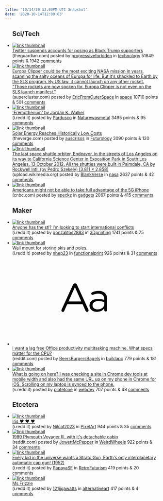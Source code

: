 ```yaml
---
title: '10/14/20 12:00PM UTC Snapshot'
date: '2020-10-14T12:00:03'
---
```

<ul>
<h2>Sci/Tech</h2>

<li><a href='https://www.theguardian.com/us-news/2020/oct/13/twitter-suspends-accounts-for-posing-as-black-trump-supporters'><img src='https://a.thumbs.redditmedia.com/H7Wbrt9N9VbMVQGYsP9YEBVuUWgk9D4r9PdsaK4CwD8.jpg' alt='link thumbnail'></a><div><div class='linkTitle'><a href='https://www.theguardian.com/us-news/2020/oct/13/twitter-suspends-accounts-for-posing-as-black-trump-supporters'>Twitter suspends accounts for posing as Black Trump supporters</a></div>(theguardian.com) posted by <a href='https://www.reddit.com/user/progressiveforbiden'>progressiveforbiden</a> in <a href='https://www.reddit.com/r/technology'>technology</a> 51849 points & 1942 <a href='https://www.reddit.com/r/technology/comments/japezd/twitter_suspends_accounts_for_posing_as_black/'>comments</a></div></li>

<li><a href='https://www.supercluster.com/editorial/europa-clipper-inches-forward-shackled-to-the-earth'><img src='https://b.thumbs.redditmedia.com/3ko2hEy1mQzUcWqueA_kyZqfj4uGvkSxFadBtHcleTw.jpg' alt='link thumbnail'></a><div><div class='linkTitle'><a href='https://www.supercluster.com/editorial/europa-clipper-inches-forward-shackled-to-the-earth'>Europa Clipper could be the most exciting NASA mission in years, scanning the salty oceans of Europa for life. But it's shackled to Earth by the SLS program. By US law, it cannot launch on any other rocket. "Those rockets are now spoken for. Europa Clipper is not even on the SLS launch manifest."</a></div>(supercluster.com) posted by <a href='https://www.reddit.com/user/EricFromOuterSpace'>EricFromOuterSpace</a> in <a href='https://www.reddit.com/r/space'>space</a> 10710 points & 501 <a href='https://www.reddit.com/r/space/comments/jai9oa/europa_clipper_could_be_the_most_exciting_nasa/'>comments</a></div></li>

<li><a href='https://i.redd.it/adaok8b2uus51.jpg'><img src='https://b.thumbs.redditmedia.com/ea4nKEo3Bs6qDp9toJy4YwRAkXMw4pSfz8QTiNMk0Ak.jpg' alt='link thumbnail'></a><div><div class='linkTitle'><a href='https://i.redd.it/adaok8b2uus51.jpg'>'Eremotherium' by Jordan K. Walker</a></div>(i.redd.it) posted by <a href='https://www.reddit.com/user/Pardusco'>Pardusco</a> in <a href='https://www.reddit.com/r/Naturewasmetal'>Naturewasmetal</a> 3495 points & 95 <a href='https://www.reddit.com/r/Naturewasmetal/comments/jac8lb/eremotherium_by_jordan_k_walker/'>comments</a></div></li>

<li><a href='https://www.theverge.com/2020/10/13/21514902/solar-energy-cost-historic-low-energy-agency-outlook-2020'><img src='https://b.thumbs.redditmedia.com/iIwuv_Gxb2SOk4kpHzI15msU9B8iyuXpfb8qDS9HQfM.jpg' alt='link thumbnail'></a><div><div class='linkTitle'><a href='https://www.theverge.com/2020/10/13/21514902/solar-energy-cost-historic-low-energy-agency-outlook-2020'>Solar Energy Reaches Historically Low Costs</a></div>(theverge.com) posted by <a href='https://www.reddit.com/user/auscrisos'>auscrisos</a> in <a href='https://www.reddit.com/r/Futurology'>Futurology</a> 3090 points & 120 <a href='https://www.reddit.com/r/Futurology/comments/jaqxz5/solar_energy_reaches_historically_low_costs/'>comments</a></div></li>

<li><a href='https://upload.wikimedia.org/wikipedia/commons/8/80/Space_Shuttle_Endeavor_in_Los_Angeles_-_2012_%2837919560104%29.jpg'><img src='https://b.thumbs.redditmedia.com/BKdh1uVukpOPYhi7FuaAOuKS_Q3bIY2bDCdkYqY1tfo.jpg' alt='link thumbnail'></a><div><div class='linkTitle'><a href='https://upload.wikimedia.org/wikipedia/commons/8/80/Space_Shuttle_Endeavor_in_Los_Angeles_-_2012_%2837919560104%29.jpg'>The last space shuttle orbiter, Endeavor, in the streets of Los Angeles on its way to California Science Center in Exposition Park in South Los Angeles. 13 October 2012. All the shuttles were built in Palmdale, CA by Rockwell Intl. (by Pedro Szekely) [3,811 × 2,858]</a></div>(upload.wikimedia.org) posted by <a href='https://www.reddit.com/user/BlankVerse'>BlankVerse</a> in <a href='https://www.reddit.com/r/nasa'>nasa</a> 2637 points & 42 <a href='https://www.reddit.com/r/nasa/comments/jaibfk/the_last_space_shuttle_orbiter_endeavor_in_the/'>comments</a></div></li>

<li><a href='https://www.cnbc.com/2020/10/12/americans-might-not-be-able-to-take-full-advantage-of-the-5g-iphone-.html'><img src='https://b.thumbs.redditmedia.com/PefNdQDYkjNK6pSpE18mjO662neEWPUO5WhRWroEcwA.jpg' alt='link thumbnail'></a><div><div class='linkTitle'><a href='https://www.cnbc.com/2020/10/12/americans-might-not-be-able-to-take-full-advantage-of-the-5g-iphone-.html'>Americans might not be able to take full advantage of the 5G iPhone</a></div>(cnbc.com) posted by <a href='https://www.reddit.com/user/speckz'>speckz</a> in <a href='https://www.reddit.com/r/gadgets'>gadgets</a> 2067 points & 415 <a href='https://www.reddit.com/r/gadgets/comments/jacr4w/americans_might_not_be_able_to_take_full/'>comments</a></div></li>

<h2>Maker</h2>

<li><a href='https://i.redd.it/4lgp5qo6cxs51.jpg'><img src='https://b.thumbs.redditmedia.com/Xh-49a6gU-z9CNbx5cS3GO-rwnpayARuPuLl6z9cizc.jpg' alt='link thumbnail'></a><div><div class='linkTitle'><a href='https://i.redd.it/4lgp5qo6cxs51.jpg'>Anyone has the stl? I’m looking to start international conflicts</a></div>(i.redd.it) posted by <a href='https://www.reddit.com/user/gonzalitos2883'>gonzalitos2883</a> in <a href='https://www.reddit.com/r/3Dprinting'>3Dprinting</a> 1741 points & 75 <a href='https://www.reddit.com/r/3Dprinting/comments/jasl93/anyone_has_the_stl_im_looking_to_start/'>comments</a></div></li>

<li><a href='https://i.redd.it/em651qwnqws51.jpg'><img src='https://b.thumbs.redditmedia.com/T2x8FKtz2ThqLTKzAuqykqWZW5jEK0QCBukXVufIguI.jpg' alt='link thumbnail'></a><div><div class='linkTitle'><a href='https://i.redd.it/em651qwnqws51.jpg'>Wall mount for storing skis and poles.</a></div>(i.redd.it) posted by <a href='https://www.reddit.com/user/nhep23'>nhep23</a> in <a href='https://www.reddit.com/r/functionalprint'>functionalprint</a> 926 points & 31 <a href='https://www.reddit.com/r/functionalprint/comments/jajmoe/wall_mount_for_storing_skis_and_poles/'>comments</a></div></li>

<li><a href='https://www.reddit.com/r/buildapc/comments/jas1fj/i_want_a_lag_free_office_productivity/'><svg version='1.1' viewBox='-34 -12 104 64' preserveAspectRatio='xMidYMid slice' xmlns='http://www.w3.org/2000/svg' xmlns:xlink='http://www.w3.org/1999/xlink'>
    <title>text link thumbnail</title>
    <path d='M12.19,8.84a1.45,1.45,0,0,0-1.4-1h-.12a1.46,1.46,0,0,0-1.42,1L1.14,26.56a1.29,1.29,0,0,0-.14.59,1,1,0,0,0,1,1,1.12,1.12,0,0,0,1.08-.77l2.08-4.65h11l2.08,4.59a1.24,1.24,0,0,0,1.12.83,1.08,1.08,0,0,0,1.08-1.08,1.64,1.64,0,0,0-.14-.57ZM6.08,20.71l4.59-10.22,4.6,10.22Z'>
    </path>
    <path d='M32.24,14.78A6.35,6.35,0,0,0,27.6,13.2a11.36,11.36,0,0,0-4.7,1,1,1,0,0,0-.58.89,1,1,0,0,0,.94.92,1.23,1.23,0,0,0,.39-.08,8.87,8.87,0,0,1,3.72-.81c2.7,0,4.28,1.33,4.28,3.92v.5a15.29,15.29,0,0,0-4.42-.61c-3.64,0-6.14,1.61-6.14,4.64v.05c0,2.95,2.7,4.48,5.37,4.48a6.29,6.29,0,0,0,5.19-2.48V26.9a1,1,0,0,0,1,1,1,1,0,0,0,1-1.06V19A5.71,5.71,0,0,0,32.24,14.78Zm-.56,7.7c0,2.28-2.17,3.89-4.81,3.89-1.94,0-3.61-1.06-3.61-2.86v-.06c0-1.8,1.5-3,4.2-3a15.2,15.2,0,0,1,4.22.61Z'>
    </path>
    </svg></a><div><div class='linkTitle'><a href='https://www.reddit.com/r/buildapc/comments/jas1fj/i_want_a_lag_free_office_productivity/'>I want a lag free Office productivity multitasking machine. What specs matter for the CPU?</a></div>(reddit.com) posted by <a href='https://www.reddit.com/user/BeersBurgersBagels'>BeersBurgersBagels</a> in <a href='https://www.reddit.com/r/buildapc'>buildapc</a> 779 points & 181 <a href='https://www.reddit.com/r/buildapc/comments/jas1fj/i_want_a_lag_free_office_productivity/'>comments</a></div></li>

<li><a href='https://v.redd.it/x7nkjkidzws51'><img src='https://b.thumbs.redditmedia.com/vuxNJPwEsjyQbidWScIXOG1ISFGpQllVpeRw6tNr3Sg.jpg' alt='link thumbnail'></a><div><div class='linkTitle'><a href='https://v.redd.it/x7nkjkidzws51'>What is going on here? I was checking a site in Chrome dev tools at mobile width and also had the same URL up on my phone in Chrome for iOS. Scrolling on my laptop is synced to the phone.</a></div>(v.redd.it) posted by <a href='https://www.reddit.com/user/platetone'>platetone</a> in <a href='https://www.reddit.com/r/webdev'>webdev</a> 707 points & 48 <a href='https://www.reddit.com/r/webdev/comments/jakmy4/what_is_going_on_here_i_was_checking_a_site_in/'>comments</a></div></li>

<h2>Etcetera</h2>

<li><a href='https://i.redd.it/ghwsem3wwzs51.gif'><img src='https://b.thumbs.redditmedia.com/TxS15I_fydampAdVmdl4FYdCEOJTPYAQzNvqzcsvyGQ.jpg' alt='link thumbnail'></a><div><div class='linkTitle'><a href='https://i.redd.it/ghwsem3wwzs51.gif'>Iris ❤ ❤ ❤</a></div>(i.redd.it) posted by <a href='https://www.reddit.com/user/Nilcat2023'>Nilcat2023</a> in <a href='https://www.reddit.com/r/PixelArt'>PixelArt</a> 944 points & 35 <a href='https://www.reddit.com/r/PixelArt/comments/jaun2g/iris/'>comments</a></div></li>

<li><a href='https://www.reddit.com/gallery/jaqqci'><img src='https://b.thumbs.redditmedia.com/OQOYQAPPx3Bazy-CgH0-WWANEfaZWtzDwkCvO9jZYtQ.jpg' alt='link thumbnail'></a><div><div class='linkTitle'><a href='https://www.reddit.com/gallery/jaqqci'>1989 Plymouth Voyager III, with it's detachable cabin</a></div>(reddit.com) posted by <a href='https://www.reddit.com/user/JowettMcPepper'>JowettMcPepper</a> in <a href='https://www.reddit.com/r/WeirdWheels'>WeirdWheels</a> 922 points & 34 <a href='https://www.reddit.com/r/WeirdWheels/comments/jaqqci/1989_plymouth_voyager_iii_with_its_detachable/'>comments</a></div></li>

<li><a href='https://i.redd.it/r81xy5xnfzs51.jpg'><img src='https://b.thumbs.redditmedia.com/Y0jBvxkoQpEUFElUlTAfGHjMCe4to1TPZ6s0rknTVoo.jpg' alt='link thumbnail'></a><div><div class='linkTitle'><a href='https://i.redd.it/r81xy5xnfzs51.jpg'>Every kid in the universe wants a Strato Gun, Earth's only interplanetary automatic cap gun! (1952)</a></div>(i.redd.it) posted by <a href='https://www.reddit.com/user/PapayaSF'>PapayaSF</a> in <a href='https://www.reddit.com/r/RetroFuturism'>RetroFuturism</a> 419 points & 20 <a href='https://www.reddit.com/r/RetroFuturism/comments/jatbl2/every_kid_in_the_universe_wants_a_strato_gun/'>comments</a></div></li>

<li><a href='https://i.redd.it/mzxwlxtpvxs51.jpg'><img src='https://b.thumbs.redditmedia.com/CoAu0iz7zwfYOj6GPvbSOknBZ7gATEOoU5w3O2NK76s.jpg' alt='link thumbnail'></a><div><div class='linkTitle'><a href='https://i.redd.it/mzxwlxtpvxs51.jpg'>Ms Frizzle</a></div>(i.redd.it) posted by <a href='https://www.reddit.com/user/121jigawatts'>121jigawatts</a> in <a href='https://www.reddit.com/r/alternativeart'>alternativeart</a> 417 points & 4 <a href='https://www.reddit.com/r/alternativeart/comments/jao5gj/ms_frizzle/'>comments</a></div></li>

</ul>
